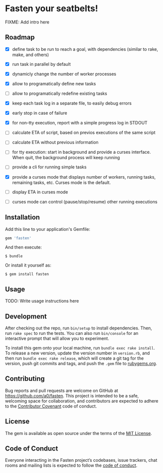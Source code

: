 # Fasten your seatbelts!

FIXME: Add intro here

## Roadmap

- [x] define task to be run to reach a goal, with dependencies (similar to rake, make, and others)
- [x] run task in parallel by default
- [x] dynamicly change the number of worker processes
- [x] allow to programatically define new tasks
- [ ] allow to programatically redefine existing tasks
- [x] keep each task log in a separate file, to easily debug errors
- [x] early stop in case of failure
- [x] for non-tty execution, report with a simple progress log in STDOUT
- [ ] calculate ETA of script, based on previos executions of the same script
- [ ] calculate ETA without previous information
- [ ] for tty execution: start in background and provide a curses interface. When quit, the background process will keep running
- [ ] provide a cli for running simple tasks
- [x] provide a curses mode that displays number of workers, running tasks, remaining tasks, etc. Curses mode is the default.
- [ ] display ETA in curses mode
- [ ] curses mode can control (pause/stop/resume) other running executions


## Installation

Add this line to your application's Gemfile:

```ruby
gem 'fasten'
```

And then execute:

    $ bundle

Or install it yourself as:

    $ gem install fasten

## Usage

TODO: Write usage instructions here

## Development

After checking out the repo, run `bin/setup` to install dependencies. Then, run `rake spec` to run the tests. You can also run `bin/console` for an interactive prompt that will allow you to experiment.

To install this gem onto your local machine, run `bundle exec rake install`. To release a new version, update the version number in `version.rb`, and then run `bundle exec rake release`, which will create a git tag for the version, push git commits and tags, and push the `.gem` file to [rubygems.org](https://rubygems.org).

## Contributing

Bug reports and pull requests are welcome on GitHub at https://github.com/a0/fasten. This project is intended to be a safe, welcoming space for collaboration, and contributors are expected to adhere to the [Contributor Covenant](http://contributor-covenant.org) code of conduct.

## License

The gem is available as open source under the terms of the [MIT License](https://opensource.org/licenses/MIT).

## Code of Conduct

Everyone interacting in the Fasten project’s codebases, issue trackers, chat rooms and mailing lists is expected to follow the [code of conduct](https://github.com/a0/fasten/blob/master/CODE_OF_CONDUCT.md).

